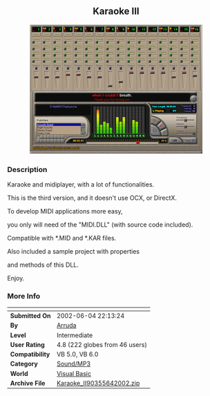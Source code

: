 ﻿<div align="center">

## Karaoke III

<img src="PIC20023232037381516.jpg">
</div>

### Description

Karaoke and midiplayer, with a lot of functionalities.

This is the third version, and it doesn't use OCX, or DirectX.

To develop MIDI applications more easy,

you only will need of the "MIDI.DLL" (with source code included).

Compatible with *.MID and *.KAR files.

Also included a sample project with properties

and methods of this DLL.

Enjoy.
 
### More Info
 


<span>             |<span>
---                |---
**Submitted On**   |2002-06-04 22:13:24
**By**             |[Arruda](https://github.com/Planet-Source-Code/PSCIndex/blob/master/ByAuthor/arruda.md)
**Level**          |Intermediate
**User Rating**    |4.8 (222 globes from 46 users)
**Compatibility**  |VB 5\.0, VB 6\.0
**Category**       |[Sound/MP3](https://github.com/Planet-Source-Code/PSCIndex/blob/master/ByCategory/sound-mp3__1-45.md)
**World**          |[Visual Basic](https://github.com/Planet-Source-Code/PSCIndex/blob/master/ByWorld/visual-basic.md)
**Archive File**   |[Karaoke\_II90355642002\.zip](https://github.com/Planet-Source-Code/arruda-karaoke-iii__1-33003/archive/master.zip)








